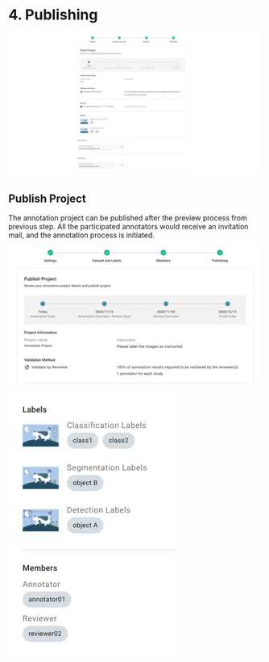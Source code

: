 # 4. Publishing

![](../../.gitbook/assets/preview.jpg)

## Publish Project

The annotation project can be published after the preview process from previous step. All the participated annotators would receive an invitation mail, and the annotation process is initiated.

![](<../../.gitbook/assets/Publish project.png>)

![](<../../.gitbook/assets/Label info.png>)
